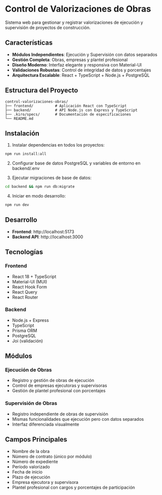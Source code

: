 # Control de Valorizaciones de Obras

Sistema web para gestionar y registrar valorizaciones de ejecución y supervisión de proyectos de construcción.

## Características

- **Módulos Independientes**: Ejecución y Supervisión con datos separados
- **Gestión Completa**: Obras, empresas y plantel profesional
- **Diseño Moderno**: Interfaz elegante y responsiva con Material-UI
- **Validaciones Robustas**: Control de integridad de datos y porcentajes
- **Arquitectura Escalable**: React + TypeScript + Node.js + PostgreSQL

## Estructura del Proyecto

```
control-valorizaciones-obras/
├── frontend/          # Aplicación React con TypeScript
├── backend/           # API Node.js con Express y TypeScript
├── .kiro/specs/       # Documentación de especificaciones
└── README.md
```

## Instalación

1. Instalar dependencias en todos los proyectos:
```bash
npm run install:all
```

2. Configurar base de datos PostgreSQL y variables de entorno en backend/.env

3. Ejecutar migraciones de base de datos:
```bash
cd backend && npm run db:migrate
```

4. Iniciar en modo desarrollo:
```bash
npm run dev
```

## Desarrollo

- **Frontend**: http://localhost:5173
- **Backend API**: http://localhost:3000

## Tecnologías

### Frontend
- React 18 + TypeScript
- Material-UI (MUI)
- React Hook Form
- React Query
- React Router

### Backend
- Node.js + Express
- TypeScript
- Prisma ORM
- PostgreSQL
- Joi (validación)

## Módulos

### Ejecución de Obras
- Registro y gestión de obras de ejecución
- Control de empresas ejecutoras y supervisoras
- Gestión de plantel profesional con porcentajes

### Supervisión de Obras
- Registro independiente de obras de supervisión
- Mismas funcionalidades que ejecución pero con datos separados
- Interfaz diferenciada visualmente

## Campos Principales

- Nombre de la obra
- Número de contrato (único por módulo)
- Número de expediente
- Período valorizado
- Fecha de inicio
- Plazo de ejecución
- Empresa ejecutora y supervisora
- Plantel profesional con cargos y porcentajes de participación